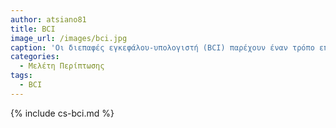 ```yaml
---
author: atsiano81
title: BCI
image_url: /images/bci.jpg
caption: 'Οι διεπαφές εγκεφάλου-υπολογιστή (BCI) παρέχουν έναν τρόπο επικοινωνίας μεταξύ του εγκεφάλου και μιας εξωτερικής συσκευής ή υπολογιστή, επιτρέποντας στους χρήστες να ελέγχουν υπολογιστές ή συσκευές χρησιμοποιώντας τις σκέψεις ή τη δραστηριότητα του εγκεφάλου τους.'
categories:
  - Μελέτη Περίπτωσης
tags:
  - BCI  
---
```


{% include cs-bci.md %}
